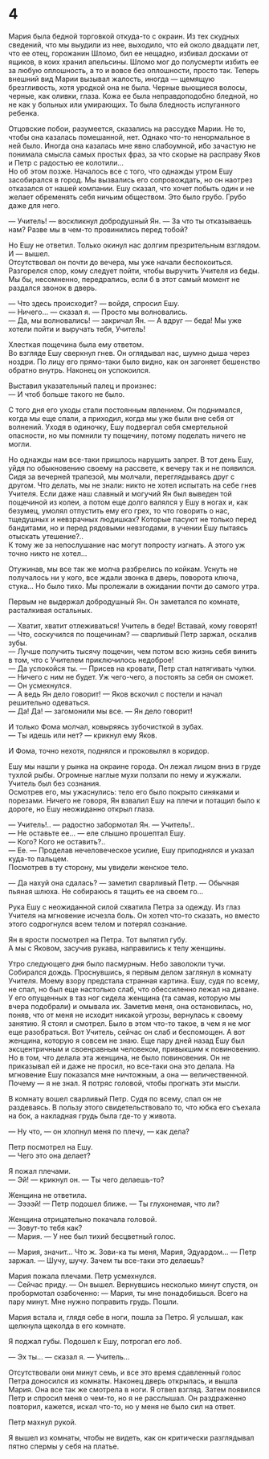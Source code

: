 # 4

Мария была бедной торговкой откуда-то с окраин. Из тех скудных сведений, что мы выудили из нее, выходило, что ей около двадцати лет, что ее отец, горожанин Шломо, бил ее нещадно, избивал досками от ящиков, в коих хранил апельсины. Шломо мог до полусмерти избить ее за любую оплошность, а то и вовсе без оплошности, просто так. Теперь внешний вид Марии вызывал жалость, иногда — щемящую брезгливость, хотя уродкой она не была. Черные вьющиеся волосы, черные, как оливки, глаза. Кожа ее была неправдоподобно бледной, но не как у больных или умирающих. То была бледность испуганного ребенка.

Отцовские побои, разумеется, сказались на рассудке Марии. Не то, чтобы она казалась помешанной, нет. Однако что-то ненормальное в ней было. Иногда она казалась мне явно слабоумной, ибо зачастую не понимала смысла самых простых фраз, за что скорые на расправу Яков и Петр с радостью ее колотили…  
Но об этом позже. Началось все с того, что однажды утром Ешу засобирался в город. Мы вызвались его сопровождать, но он наотрез отказался от нашей компании. Ешу сказал, что хочет побыть один и не желает обременять себя ничьим обществом. Это было грубо. Грубо даже для него.

— Учитель! — воскликнул добродушный Ян. — За что ты отказываешь нам? Разве мы в чем-то провинились перед тобой?

Но Ешу не ответил. Только окинул нас долгим презрительным взглядом. И — вышел.  
Отсутствовал он почти до вечера, мы уже начали беспокоиться. Разгорелся спор, кому следует пойти, чтобы выручить Учителя из беды. Мы бы, несомненно, передрались, если б в этот самый момент не раздался звонок в дверь.

— Что здесь происходит? — войдя, спросил Ешу.  
— Ничего… — сказал я. — Просто мы волновались.  
— Да, мы волновались! — закричал Ян. — А вдруг — беда! Мы уже хотели пойти и выручать тебя, Учитель! 

Хлесткая пощечина была ему ответом.  
Во взгляде Ешу сверкнул гнев. Он оглядывал нас, шумно дыша через ноздри. По лицу его прямо-таки было видно, как он загоняет бешенство обратно внутрь. Наконец он успокоился.

Выставил указательный палец и произнес:  
— И чтоб больше такого не было.

С того дня его уходы стали постоянным явлением. Он поднимался, когда мы еще спали, а приходил, когда мы уже были вне себя от волнений. Уходя в одиночку, Ешу подвергал себя смертельной опасности, но мы помнили ту пощечину, потому поделать ничего не могли.

Но однажды нам все-таки пришлось нарушить запрет. В тот день Ешу, уйдя по обыкновению своему на рассвете, к вечеру так и не появился. Сидя за вечерней трапезой, мы молчали, переглядываясь друг с другом. Что делать, мы не знали: никто не хотел испытать на себе гнев Учителя. Если даже наш славный и могучий Ян был выведен той пощечиной из колеи, а потом еще долго валялся у Ешу в ногах и, как безумец, умолял отпустить ему его грех, то что говорить о нас, тщедушных и невзрачных людишках? Которые пасуют не только перед бандитами, но и перед рядовыми невзгодами, в учении Ешу пытаясь отыскать утешение?..  
К тому же за непослушание нас могут попросту изгнать. А этого уж точно никто не хотел…

Отужинав, мы все так же молча разбрелись по койкам. Уснуть не получалось ни у кого, все ждали звонка в дверь, поворота ключа, стука… Но было тихо. Мы пролежали в ожидании почти до самого утра.

Первым не выдержал добродушный Ян. Он заметался по комнате, расталкивая остальных.

— Хватит, хватит отлеживаться! Учитель в беде! Вставай, кому говорят!  
— Что, соскучился по пощечинам? — сварливый Петр заржал, оскалив зубы.  
— Лучше получить тысячу пощечин, чем потом всю жизнь себя винить в том, что с Учителем приключилось недоброе!  
— Да успокойся ты. — Присев на кровати, Петр стал натягивать чулки. — Ничего с ним не будет. Уж чего-чего, а постоять за себя он сможет. — Он усмехнулся.  
— А ведь Ян дело говорит! — Яков вскочил с постели и начал решительно одеваться.  
— Да! Да! — загомонили мы все. — Ян дело говорит!

И только Фома молчал, ковыряясь зубочисткой в зубах.  
— Ты идешь или нет? — крикнул ему Яков.

И Фома, точно нехотя, поднялся и проковылял в коридор.

Ешу мы нашли у рынка на окраине города. Он лежал лицом вниз в груде тухлой рыбы. Огромные наглые мухи ползали по нему и жужжали. Учитель был без сознания.  
Осмотрев его, мы ужаснулись: тело его было покрыто синяками и порезами. Ничего не говоря, Ян взвалил Ешу на плечи и потащил было к дороге, но Ешу неожиданно открыл глаза.

— Учитель!.. — радостно забормотал Ян. — Учитель!..  
— Не оставьте ее… — еле слышно прошептал Ешу.  
— Кого? Кого не оставить?..   
— Ее. — Проделав нечеловеческое усилие, Ешу приподнялся и указал куда-то пальцем.   
Посмотрев в ту сторону, мы увидели женское тело. 

— Да нахуй она сдалась? — заметил сварливый Петр. — Обычная пьяная шлюха. Не собираюсь я тащить ее на своем го…

Рука Ешу с неожиданной силой схватила Петра за одежду. Из глаз Учителя на мгновение исчезла боль. Он хотел что-то сказать, но вместо этого содрогнулся всем телом и потерял сознание.

Ян в ярости посмотрел на Петра. Тот выпятил губу.  
А мы с Яковом, засучив рукава, направились к телу женщины.

Утро следующего дня было пасмурным. Небо заволокли тучи. Собирался дождь. Проснувшись, я первым делом заглянул в комнату Учителя. Моему взору предстала странная картина. Ешу, судя по всему, не спал, но был еще настолько слаб, что обессиленно лежал на диване. У его опущенных в таз ног сидела женщина (та самая, которую мы вчера подобрали) и омывала их. Заметив меня, она остановилась, но, поняв, что от меня не исходит никакой угрозы, вернулась к своему занятию. Я стоял и смотрел. Было в этом что-то такое, в чем я не мог еще разобраться. Вот Учитель, сейчас он слаб и беспомощен. А вот женщина, которую я совсем не знаю. Еще пару дней назад Ешу был эксцентричным и своенравным человеком, привыкшим к повиновению. Но в том, что делала эта женщина, не было повиновения. Он не приказывал ей и даже не просил, но все-таки она это делала. На мгновение Ешу показался мне ничтожным, а она — величественной. Почему — я не знал. Я потряс головой, чтобы прогнать эти мысли.

В комнату вошел сварливый Петр. Судя по всему, спал он не раздеваясь. В пользу этого свидетельствовало то, что юбка его съехала на бок, а накладная грудь была где-то у живота.

— Ну что, — он хлопнул меня по плечу, — как дела?

Петр посмотрел на Ешу.  
— Чего это она делает?

Я пожал плечами.  
— Эй! — крикнул он. — Ты чего делаешь-то?

Женщина не ответила.  
— Ээээй! — Петр подошел ближе. — Ты глухонемая, что ли?

Женщина отрицательно покачала головой.   
— Зовут-то тебя как?  
— Мария. — У нее был тихий бесцветный голос.

— Мария, значит… Что ж. Зови-ка ты меня, Мария, Эдуардом… — Петр заржал. — Шучу, шучу. Зачем ты все-таки это делаешь?

Мария пожала плечами. Петр усмехнулся.  
— Сейчас приду. — Он вышел. Вернувшись несколько минут спустя, он пробормотал озабоченно: — Мария, ты мне понадобишься. Всего на пару минут. Мне нужно поправить грудь. Пошли.

Мария встала и, глядя себе в ноги, пошла за Петро. Я услышал, как щелкнула щеколда в его комнате.

Я поджал губы. Подошел к Ешу, потрогал его лоб. 

— Эх ты… — сказал я. — Учитель…

Отсутствовали они минут семь, и все это время сдавленный голос Петра доносился из комнаты. Наконец дверь открылась, и вышла Мария. Она все так же смотрела в ноги. Я отвел взгляд. Затем появился Петр и спросил меня о чем-то, но я не расслышал. Он раздраженно повторил, кажется, искал что-то, но у меня не было сил на ответ. 

Петр махнул рукой.

Я вышел из комнаты, чтобы не видеть, как он критически разглядывал пятно спермы у себя на платье.
